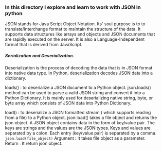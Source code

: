 ### In this directory I explore and learn to work with JSON in python
JSON stands for Java Script Object Notation.
Its' soul purpose is to to translate/interchange format to maintain the structure of the data.
 It supports data structures like arrays and objects and JSON documents that are rapidly executed on the server. It is also a Language-Independent format that is derived from JavaScript. 

 ##### Serialization and Deserialization.
 Deserialization is the process of decoding the data that is in JSON format into native data type. In Python, deserialization decodes JSON data into a dictionary.

 loads() : to deserialize a JSON document to a Python object.
   json.loads() method can be used to parse a valid JSON string and convert it into a Python Dictionary. It is mainly used for deserializing native string, byte, or byte array which consists of JSON data into Python Dictionary.
   

 load() : to deserialize a JSON formatted stream ( which supports reading from a file) to a Python object.
 json.load() takes a file object and returns the json object. A JSON object contains data in the form of key/value pair. The keys are strings and the values are the JSON types. Keys and values are separated by a colon. Each entry (key/value pair) is separated by a comma.
   `json.load(file_object)`
   Argument : It takes file object as a parameter.
   Return : It return json object.